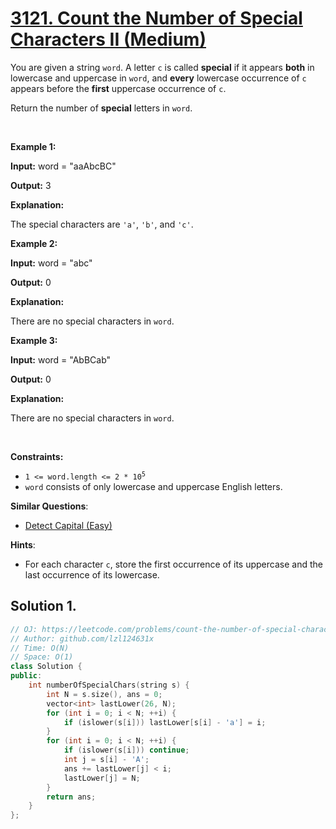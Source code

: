 # [3121. Count the Number of Special Characters II (Medium)](https://leetcode.com/problems/count-the-number-of-special-characters-ii)

<p>You are given a string <code>word</code>. A letter&nbsp;<code>c</code> is called <strong>special</strong> if it appears <strong>both</strong> in lowercase and uppercase in <code>word</code>, and <strong>every</strong> lowercase occurrence of <code>c</code> appears before the <strong>first</strong> uppercase occurrence of <code>c</code>.</p>

<p>Return the number of<em> </em><strong>special</strong> letters<em> </em>in<em> </em><code>word</code>.</p>

<p>&nbsp;</p>
<p><strong class="example">Example 1:</strong></p>

<div class="example-block">
<p><strong>Input:</strong> <span class="example-io">word = &quot;aaAbcBC&quot;</span></p>

<p><strong>Output:</strong> <span class="example-io">3</span></p>

<p><strong>Explanation:</strong></p>

<p>The special characters are <code>&#39;a&#39;</code>, <code>&#39;b&#39;</code>, and <code>&#39;c&#39;</code>.</p>
</div>

<p><strong class="example">Example 2:</strong></p>

<div class="example-block">
<p><strong>Input:</strong> <span class="example-io">word = &quot;abc&quot;</span></p>

<p><strong>Output:</strong> <span class="example-io">0</span></p>

<p><strong>Explanation:</strong></p>

<p>There are no special characters in <code>word</code>.</p>
</div>

<p><strong class="example">Example 3:</strong></p>

<div class="example-block">
<p><strong>Input:</strong> <span class="example-io">word = &quot;AbBCab&quot;</span></p>

<p><strong>Output:</strong> <span class="example-io">0</span></p>

<p><strong>Explanation:</strong></p>

<p>There are no special characters in <code>word</code>.</p>
</div>

<p>&nbsp;</p>
<p><strong>Constraints:</strong></p>

<ul>
	<li><code>1 &lt;= word.length &lt;= 2 * 10<sup>5</sup></code></li>
	<li><code>word</code> consists of only lowercase and uppercase English letters.</li>
</ul>

**Similar Questions**:

- [Detect Capital (Easy)](https://leetcode.com/problems/detect-capital)

**Hints**:

- For each character <code>c</code>, store the first occurrence of its uppercase and the last occurrence of its lowercase.

## Solution 1.

```cpp
// OJ: https://leetcode.com/problems/count-the-number-of-special-characters-ii
// Author: github.com/lzl124631x
// Time: O(N)
// Space: O(1)
class Solution {
public:
    int numberOfSpecialChars(string s) {
        int N = s.size(), ans = 0;
        vector<int> lastLower(26, N);
        for (int i = 0; i < N; ++i) {
            if (islower(s[i])) lastLower[s[i] - 'a'] = i;
        }
        for (int i = 0; i < N; ++i) {
            if (islower(s[i])) continue;
            int j = s[i] - 'A';
            ans += lastLower[j] < i;
            lastLower[j] = N;
        }
        return ans;
    }
};
```
